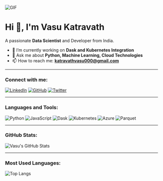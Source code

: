 ![GIF](https://media.giphy.com/media/QTfX9Ejfra3ZmNxh6B/giphy.gif)

# Hi 👋, I'm Vasu Katravath
A passionate **Data Scientist** and Developer from India.

- 🌱 I’m currently working on **Dask and Kubernetes Integration**
- 💬 Ask me about **Python, Machine Learning, Cloud Technologies**
- 📫 How to reach me: **katravathvasu000@gmail.com**

---

### Connect with me:
[![LinkedIn](https://img.shields.io/badge/LinkedIn-%230077B5.svg?style=for-the-badge&logo=linkedin&logoColor=white)](https://linkedin.com/in/katravathvasu)
[![GitHub](https://img.shields.io/badge/GitHub-%2312100E.svg?style=for-the-badge&logo=github&logoColor=white)](https://github.com/Vasu2803k)
[![Twitter](https://img.shields.io/badge/Twitter-%231DA1F2.svg?style=for-the-badge&logo=twitter&logoColor=white)](https://twitter.com/Vasu2803k)

---

### Languages and Tools:
![Python](https://img.shields.io/badge/Python-3670A0?style=for-the-badge&logo=python&logoColor=ffdd54)
![JavaScript](https://img.shields.io/badge/JavaScript-%23F7DF1E.svg?style=for-the-badge&logo=javascript&logoColor=black)
![Dask](https://img.shields.io/badge/Dask-00CFFF.svg?style=for-the-badge&logo=dask&logoColor=white)
![Kubernetes](https://img.shields.io/badge/Kubernetes-326CE5?style=for-the-badge&logo=kubernetes&logoColor=white)
![Azure](https://img.shields.io/badge/Microsoft%20Azure-0078D4?style=for-the-badge&logo=microsoft-azure&logoColor=white)
![Parquet](https://img.shields.io/badge/Apache%20Parquet-%23006699.svg?style=for-the-badge&logo=apache&logoColor=white)

---

### GitHub Stats:
![Vasu's GitHub Stats](https://github-readme-stats.vercel.app/api?username=Vasu2803k&show_icons=true&theme=radical)

---

### Most Used Languages:
![Top Langs](https://github-readme-stats.vercel.app/api/top-langs/?username=Vasu2803k&layout=compact&theme=radical)
